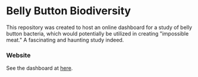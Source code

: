 # Belly Button Biodiversity #
This repository was created to host an online dashboard for a study of belly button bacteria, which would potentially be utilized in creating "impossible meat." A fascinating and haunting study indeed.

### Website ###
See the dashboard at [here](https://tracie-f.github.io/bellybutton_biodiversity/).
